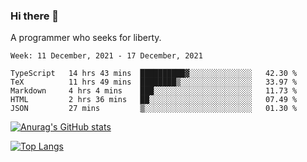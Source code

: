 ### Hi there 👋

<!--
**shejialuo/shejialuo** is a ✨ _special_ ✨ repository because its `README.md` (this file) appears on your GitHub profile.

Here are some ideas to get you started:

- 🔭 I’m currently working on ...
- 🌱 I’m currently learning ...
- 👯 I’m looking to collaborate on ...
- 🤔 I’m looking for help with ...
- 💬 Ask me about ...
- 📫 How to reach me: ...
- 😄 Pronouns: ...
- ⚡ Fun fact: ...
-->

A programmer who seeks for liberty.

<!--START_SECTION:waka-->
```text
Week: 11 December, 2021 - 17 December, 2021

TypeScript   14 hrs 43 mins  ██████████▓░░░░░░░░░░░░░░   42.30 % 
TeX          11 hrs 49 mins  ████████▒░░░░░░░░░░░░░░░░   33.97 % 
Markdown     4 hrs 4 mins    ███░░░░░░░░░░░░░░░░░░░░░░   11.73 % 
HTML         2 hrs 36 mins   ██░░░░░░░░░░░░░░░░░░░░░░░   07.49 % 
JSON         27 mins         ▒░░░░░░░░░░░░░░░░░░░░░░░░   01.30 % 
```
<!--END_SECTION:waka-->

[![Anurag's GitHub stats](https://github-readme-stats.vercel.app/api?username=shejialuo&show_icons=true&theme=dracula)](https://github.com/anuraghazra/github-readme-stats)

[![Top Langs](https://github-readme-stats.vercel.app/api/top-langs/?username=shejialuo&layout=compact&hide=javascript,html,css,typescript,tex)](https://github.com/anuraghazra/github-readme-stats)
